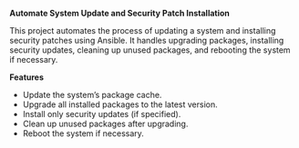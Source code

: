 **Automate System Update and Security Patch Installation**

This project automates the process of updating a system and installing security patches using Ansible. It handles upgrading packages, installing security updates, cleaning up unused packages, and rebooting the system if necessary.

**Features**

- Update the system’s package cache.
- Upgrade all installed packages to the latest version.
- Install only security updates (if specified).
- Clean up unused packages after upgrading.
- Reboot the system if necessary.
